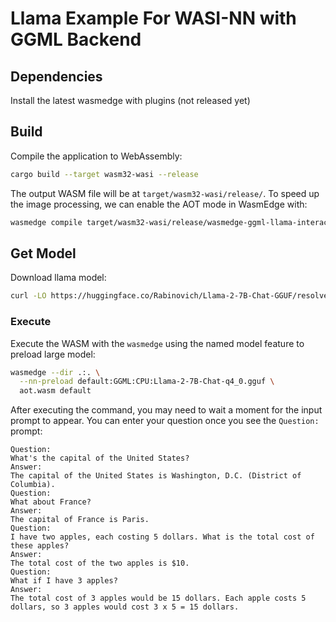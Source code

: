 # Llama Example For WASI-NN with GGML Backend

## Dependencies

Install the latest wasmedge with plugins (not released yet)

## Build

Compile the application to WebAssembly:

```bash
cargo build --target wasm32-wasi --release
```

The output WASM file will be at `target/wasm32-wasi/release/`.
To speed up the image processing, we can enable the AOT mode in WasmEdge with:

```bash
wasmedge compile target/wasm32-wasi/release/wasmedge-ggml-llama-interactive.wasm aot.wasm
```

## Get Model

Download llama model:

```bash
curl -LO https://huggingface.co/Rabinovich/Llama-2-7B-Chat-GGUF/resolve/main/Llama-2-7B-Chat-q4_0.gguf
```

### Execute

Execute the WASM with the `wasmedge` using the named model feature to preload large model:

```bash
wasmedge --dir .:. \
  --nn-preload default:GGML:CPU:Llama-2-7B-Chat-q4_0.gguf \
  aot.wasm default
```

After executing the command, you may need to wait a moment for the input prompt to appear.
You can enter your question once you see the `Question:` prompt:

```console
Question:
What's the capital of the United States?
Answer:
The capital of the United States is Washington, D.C. (District of Columbia).
Question:
What about France?
Answer:
The capital of France is Paris.
Question:
I have two apples, each costing 5 dollars. What is the total cost of these apples?
Answer:
The total cost of the two apples is $10.
Question:
What if I have 3 apples?
Answer:
The total cost of 3 apples would be 15 dollars. Each apple costs 5 dollars, so 3 apples would cost 3 x 5 = 15 dollars.
```
